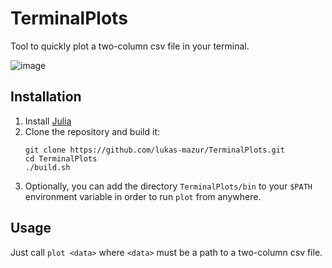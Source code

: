# TerminalPlots

Tool to quickly plot a two-column csv file in your terminal.


![image](https://user-images.githubusercontent.com/59335056/172404589-9cc4eb88-b436-4ba7-bba3-070845a4ba5d.png)


## Installation

1. Install [Julia](https://julialang.org/)
2. Clone the repository and build it: 
   ```Shell
   git clone https://github.com/lukas-mazur/TerminalPlots.git
   cd TerminalPlots
   ./build.sh
   ```
3. Optionally, you can add the directory `TerminalPlots/bin` to your `$PATH` environment variable in order to run `plot` from anywhere.

## Usage
Just call `plot <data>` where `<data>` must be a path to a two-column csv file.
